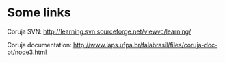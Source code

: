 # Some links #

Coruja SVN: http://learning.svn.sourceforge.net/viewvc/learning/

Coruja documentation: http://www.laps.ufpa.br/falabrasil/files/coruja-doc-pt/node3.html